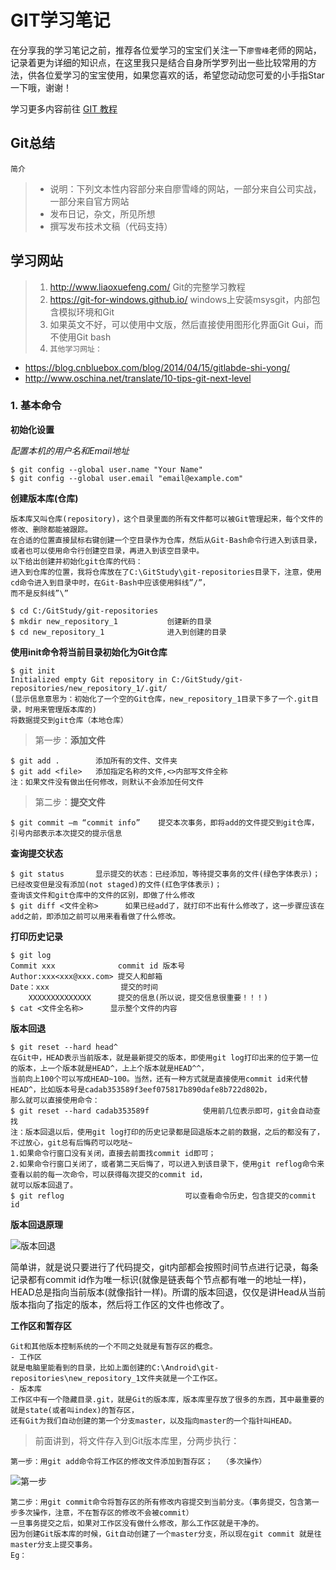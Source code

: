 # GIT学习笔记

在分享我的学习笔记之前，推荐各位爱学习的宝宝们关注一下`廖雪峰`老师的网站，记录着更为详细的知识点，在这里我只是结合自身所学罗列出一些比较常用的方法，供各位爱学习的宝宝使用，如果您喜欢的话，希望您动动您可爱的小手指Star一下哦，谢谢！

学习更多内容前往 [GIT 教程](https://www.liaoxuefeng.com/wiki/0013739516305929606dd18361248578c67b8067c8c017b000) 

## Git总结

  `简介`
  
> * 说明：下列文本性内容部分来自廖雪峰的网站，一部分来自公司实战，一部分来自官方网站
> * 发布日记，杂文，所见所想
> * 撰写发布技术文稿（代码支持）

## 学习网站

> 1. http://www.liaoxuefeng.com/   Git的完整学习教程
> 2. https://git-for-windows.github.io/   windows上安装msysgit，内部包含模拟环境和Git
> 3. 如果英文不好，可以使用中文版，然后直接使用图形化界面Git Gui，而不使用Git bash
> 4. `其他学习网址：`
  * https://blog.cnbluebox.com/blog/2014/04/15/gitlabde-shi-yong/
  * http://www.oschina.net/translate/10-tips-git-next-level
  
### 1. 基本命令

   **初始化设置**
   
   *配置本机的用户名和Email地址*

```
$ git config --global user.name "Your Name"
$ git config --global user.email "email@example.com"
```

**创建版本库(仓库)**

    版本库又叫仓库(repository)，这个目录里面的所有文件都可以被Git管理起来，每个文件的修改、删除都能被跟踪。
    在合适的位置直接鼠标右键创建一个空目录作为仓库，然后从Git-Bash命令行进入到该目录，或者也可以使用命令行创建空目录，再进入到该空目录中。  
    以下给出创建并初始化git仓库的代码：  
    进入到仓库的位置，我将仓库放在了C:\GitStudy\git-repositories目录下，注意，使用cd命令进入到目录中时，在Git-Bash中应该使用斜线”/”，  
    而不是反斜线”\”  

```
$ cd C:/GitStudy/git-repositories
$ mkdir new_repository_1           创建新的目录
$ cd new_repository_1              进入到创建的目录
```

**使用init命令将当前目录初始化为Git仓库**

```
$ git init
Initialized empty Git repository in C:/GitStudy/git-repositories/new_repository_1/.git/
(显示信息意思为：初始化了一个空的Git仓库，new_repository_1目录下多了一个.git目录，时用来管理版本库的)
将数据提交到git仓库（本地仓库）
```

> 第一步：**添加文件**

```
$ git add .        添加所有的文件、文件夹
$ git add <file>   添加指定名称的文件,<>内部写文件全称
注：如果文件没有做出任何修改，则默认不会添加任何文件
```

> 第二步：**提交文件**

```
$ git commit –m “commit info”    提交本次事务，即将add的文件提交到git仓库，引号内部表示本次提交的提示信息
```

**查询提交状态**

```
$ git status       显示提交的状态：已经添加，等待提交事务的文件(绿色字体表示)；已经改变但是没有添加(not staged)的文件(红色字体表示)；
查询该文件和git仓库中的文件的区别，即做了什么修改
$ git diff <文件全称>      如果已经add了，就打印不出有什么修改了，这一步骤应该在add之前，即添加之前可以用来看看做了什么修改。
```

**打印历史记录**

```
$ git log
Commit xxx              commit id 版本号
Author:xxx<xxx@xxx.com> 提交人和邮箱
Date：xxx                提交的时间
    XXXXXXXXXXXXXX      提交的信息(所以说，提交信息很重要！！！)
$ cat <文件全名称>      显示整个文件的内容
```

**版本回退**

```
$ git reset --hard head^
在Git中，HEAD表示当前版本，就是最新提交的版本，即使用git log打印出来的位于第一位的版本，上一个版本就是HEAD^，上上个版本就是HEAD^^，  
当前向上100个可以写成HEAD~100。当然，还有一种方式就是直接使用commit id来代替HEAD^，比如版本号是cadab353589f3eef075817b890dafe8b722d802b，  
那么就可以直接使用命令：  
$ git reset --hard cadab353589f            使用前几位表示即可，git会自动查找  
注：版本回退以后，使用git log打印的历史记录都是回退版本之前的数据，之后的都没有了，不过放心，git总有后悔药可以吃哒~  
1.如果命令行窗口没有关闭，直接去前面找commit id即可；  
2.如果命令行窗口关闭了，或者第二天后悔了，可以进入到该目录下，使用git reflog命令来查看以前的每一次命令，可以获得每次提交的commit id，  
就可以版本回退了。  
$ git reflog                           可以查看命令历史，包含提交的commit id  
```

**版本回退原理**

![版本回退](http://i.imgur.com/4SgX3lI.png)

简单讲，就是说只要进行了代码提交，git内部都会按照时间节点进行记录，每条记录都有commit id作为唯一标识(就像是链表每个节点都有唯一的地址一样)，HEAD总是指向当前版本(就像指针一样)。所谓的版本回退，仅仅是讲Head从当前版本指向了指定的版本，然后将工作区的文件也修改了。

**工作区和暂存区**

    Git和其他版本控制系统的一个不同之处就是有暂存区的概念。
    - 工作区
    就是电脑里能看到的目录，比如上面创建的C:\Android\git-repositories\new_repository_1文件夹就是一个工作区。
    - 版本库
    工作区中有一个隐藏目录.git，就是Git的版本库，版本库里存放了很多的东西，其中最重要的就是state(或者叫index)的暂存区，  
    还有Git为我们自动创建的第一个分支master，以及指向master的一个指针叫HEAD。
    
 > 前面讲到，将文件存入到Git版本库里，分两步执行：
    
    第一步：用git add命令将工作区的修改文件添加到暂存区；  （多次操作）
    
![第一步](http://i.imgur.com/S0pYWlQ.png)

    第二步：用git commit命令将暂存区的所有修改内容提交到当前分支。（事务提交，包含第一步多次操作，注意，不在暂存区的修改不会被commit） 
    一旦事务提交之后，如果对工作区没有做什么修改，那么工作区就是干净的。 
    因为创建Git版本库的时候，Git自动创建了一个master分支，所以现在git commit 就是往master分支上提交事务。 
    Eg： 
